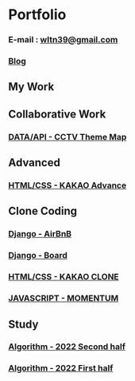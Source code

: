 # Portfolio
### E-mail : wltn39@gmail.com
### [Blog](https://velog.io/@wltn39)  

## My Work


## Collaborative Work 

### [DATA/API - CCTV Theme Map](https://velog.io/@wltn39/%EC%B9%B4%EC%B9%B4%EC%98%A4-%EC%A7%80%EB%8F%84-API-%EC%8B%9C%EC%9E%91)


## Advanced  
### [HTML/CSS - KAKAO Advance](https://velog.io/@wltn39/KB-Star-Wars)

## Clone Coding 

### [Django - AirBnB](https://github.com/wltn39/Django_airbnb)
### [Django - Board](http://3.39.160.147/)
### [HTML/CSS - KAKAO CLONE](https://wltn39.github.io/kokoa_clone/)
### [JAVASCRIPT - MOMENTUM](https://wltn39.github.io/mometum_clone/) 

## Study 

### [Algorithm - 2022 Second half]()
### [Algorithm - 2022 First half](https://github.com/BBstudyFighting/algorithm)


